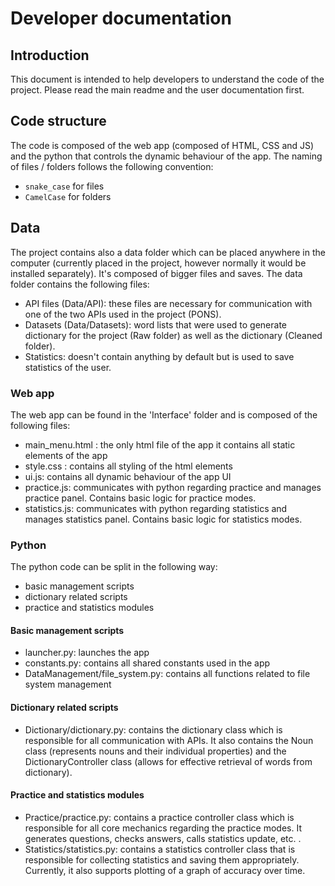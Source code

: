 # Developer documentation #

## Introduction ##
This document is intended to help developers to understand the code of the project.
Please read the main readme and the user documentation first. 

## Code structure ##
The code is composed of the web app (composed of HTML, CSS and JS) and the python that controls
the dynamic behaviour of the app. The naming of files / folders follows the following convention:
- `snake_case` for files
- `CamelCase` for folders

## Data ##
The project contains also a data folder which can be placed anywhere in the computer (currently placed in the project, however normally it would be installed separately).
It's composed of bigger files and saves.
The data folder contains the following files:
- API files (Data/API): these files are necessary for communication with one of the two APIs used in the project (PONS).
- Datasets (Data/Datasets): word lists that were used to generate dictionary for the project (Raw folder) as well as the dictionary (Cleaned folder).
- Statistics: doesn't contain anything by default but is used to save statistics of the user.

### Web app ###
The web app can be found in the 'Interface' folder and is composed of the following files:
- main_menu.html : the only html file of the app it contains all static elements of the app
- style.css : contains all styling of the html elements
- ui.js: contains all dynamic behaviour of the app UI
- practice.js: communicates with python regarding practice and manages practice panel. Contains basic logic for practice modes.
- statistics.js: communicates with python regarding statistics and manages statistics panel. Contains basic logic for statistics modes.

### Python ###
The python code can be split in the following way:
- basic management scripts
- dictionary related scripts
- practice and statistics modules

#### Basic management scripts ####
- launcher.py: launches the app
- constants.py: contains all shared constants used in the app
- DataManagement/file_system.py: contains all functions related to file system management

#### Dictionary related scripts ####
- Dictionary/dictionary.py: contains the dictionary class which is responsible for all communication with APIs. It also contains the Noun class (represents nouns and their individual properties) and the DictionaryController class (allows for effective retrieval of words from dictionary).

#### Practice and statistics modules ####
- Practice/practice.py: contains a practice controller class which is responsible for all core mechanics regarding the practice modes. It generates questions, checks answers, calls statistics update, etc. .
- Statistics/statistics.py: contains a statistics controller class that is responsible for collecting statistics and saving them appropriately. Currently, it also supports plotting of a graph of accuracy over time.